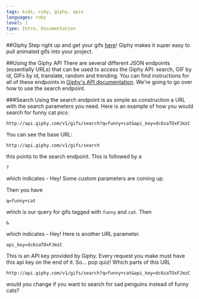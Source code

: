 ```yaml
---
tags: kids, ruby, giphy, apis
languages: ruby
level: 1
type: Intro, Documentation
---
```


##Giphy
Step right up and get your gifs [here](http://giphy.com/)! Giphy makes it super easy to pull animated gifs into your project.

##Using the Giphy API
There are several different JSON endpoints (essentially URLs) that can be used to access the Giphy API: search, GIF by id, GIFs by id, translate, random and trending. You can find instructions for all of these endpoints in [Giphy's API documentation](https://github.com/Giphy/GiphyAPI). We're going to go over how to use the search endpoint.

###Search
Using the search endpoint is as simple as construction a URL with the search parameters you need. Here is an example of how you would search for funny cat pics:
```
http://api.giphy.com/v1/gifs/search?q=funny+cat&api_key=dc6zaTOxFJmzC
```

You can see the base URL:
```
http://api.giphy.com/v1/gifs/search
```
this points to the search endpoint. This is followed by a

`?`

which indicates - Hey! Some custom parameters are coming up.

Then you have

`q=funny+cat`

which is our query for gifs tagged with `funny` and `cat`. Then

`&`

which indicates - Hey! Here is another URL parameter.

`api_key=dc6zaTOxFJmzC`

This is an API key provided by Giphy. Every request you make must have this api key on the end of it. So... pop quiz! Which parts of this URL
```
http://api.giphy.com/v1/gifs/search?q=funny+cat&api_key=dc6zaTOxFJmzC
```
would you change if you want to search for sad penguins instead of funny cats?




